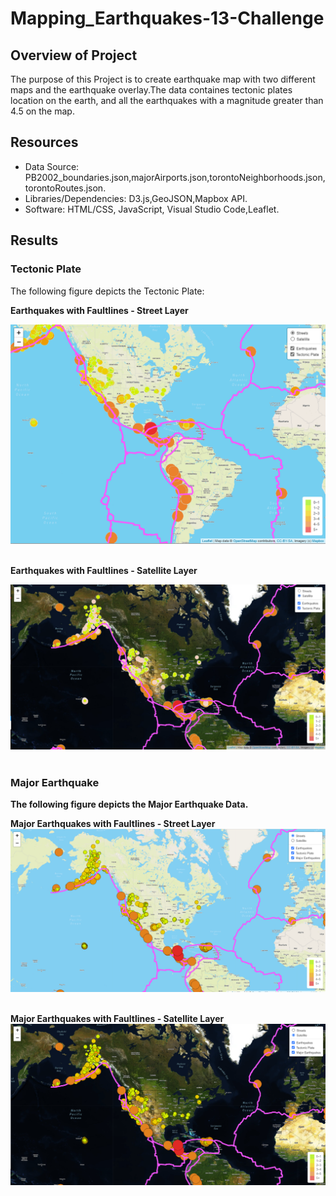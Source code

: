 # Mapping_Earthquakes-13-Challenge
## Overview of Project ##
The purpose of this Project is to create earthquake map with two different maps and the earthquake overlay.The data containes tectonic plates location on the earth, and all the earthquakes with a magnitude greater than 4.5 on the map.

## Resources ##
- Data Source: PB2002_boundaries.json,majorAirports.json,torontoNeighborhoods.json,torontoRoutes.json.
- Libraries/Dependencies: D3.js,GeoJSON,Mapbox API.
- Software: HTML/CSS, JavaScript, Visual Studio Code,Leaflet.

## Results ##
### Tectonic Plate ###
The following figure depicts the Tectonic Plate: <br>

<b>Earthquakes with Faultlines - Street Layer<b> <br>

![StreetView](/Earthquake_Challenge/Image/Deliverable1.png) <br><br>

<b>Earthquakes with Faultlines - Satellite Layer<b> <br>

![Satellite](/Earthquake_Challenge/Image/Satellite.png) <br><br>

### Major Earthquake ###
The following figure depicts the Major Earthquake Data. <br>
	
<b>Major Earthquakes with Faultlines - Street Layer<b> <br>
![DV2_Street](/Earthquake_Challenge/Image/DV2_Street.png) <br><br>
	
<b>Major Earthquakes with Faultlines - Satellite Layer<b> <br>
![DV2_Street](/Earthquake_Challenge/Image/DV2_Satellite.png) <br><br>

